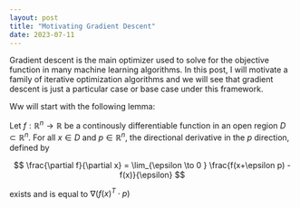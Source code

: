 ```yaml
---
layout: post
title: "Motivating Gradient Descent"
date: 2023-07-11
---
```


Gradient descent is the main optimizer used to solve for the objective function in many machine learning algorithms. In this post,
I will motivate a family of iterative optimization algorithms and we will see that gradient descent is just a  particular case or base case under this framework.

Ww will start with the following lemma:

Let $f: \mathbb{R}^{n} \rightarrow \mathbb{R}$ be a continously differentiable function in an open region $D \subset \mathbb{R}^{n}$. For all $x \in D$ and $p \in \mathbb{R}^{n}$,
the directional derivative in the $p$ direction, defined by 

$$
  \frac{\partial f}{\partial x} = \lim_{\epsilon \to 0 } \frac{f(x+\epsilon p) - f(x)}{\epsilon} 
$$

exists and is equal to $\nabla (f(x)^T \cdot p)$
